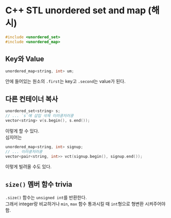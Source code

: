 # C++ STL unordered set and map (해시)
```cpp
#include <unordered_set>
#include <unordered_map>
```
## Key와 Value
```cpp
unordered_map<string, int> um;
```
안에 들어있는 원소의 `.first`는 key고 `.second`는 value가 된다.

## 다른 컨테이너 복사
```cpp
unordered_set<string> s;
// ... `s`에 삽입 삭제 이러쿵저러쿵
vector<string> v(s.begin(), s.end());
```
이렇게 할 수 있다.  
심지어는
```cpp
unordered_map<string, int> signup;
// ... 이러쿵저러쿵
vector<pair<string, int>> vct(signup.begin(), signup.end());
```
이렇게 빌려올 수도 있다.

## `size()` 멤버 함수 trivia
`.size()` 함수는 `unsigned int`를 반환한다.  
그래서 integer랑 비교하거나 `min`, `max` 함수 통과시킬 때 `int`형으로 형변환 시켜주어야 함.